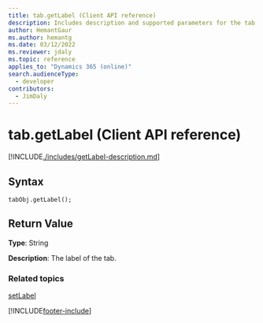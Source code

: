 ```yaml
---
title: tab.getLabel (Client API reference)
description: Includes description and supported parameters for the tab.getLabel method.
author: HemantGaur
ms.author: hemantg
ms.date: 03/12/2022
ms.reviewer: jdaly
ms.topic: reference
applies_to: "Dynamics 365 (online)"
search.audienceType: 
  - developer
contributors:
  - JimDaly
---
```

# tab.getLabel (Client API reference)



[!INCLUDE[./includes/getLabel-description.md](./includes/getLabel-description.md)] 

## Syntax

`tabObj.getLabel();`

## Return Value

**Type**: String

**Description**: The label of the tab.

### Related topics

[setLabel](setLabel.md)



[!INCLUDE[footer-include](../../../../../includes/footer-banner.md)]
